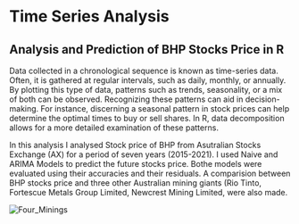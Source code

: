 # Time Series Analysis

## Analysis and Prediction of BHP Stocks Price in R

Data collected in a chronological sequence is known as time-series data. Often, it is gathered at regular intervals, such as daily, monthly, or annually. By plotting this type of data, patterns such as trends, seasonality, or a mix of both can be observed. Recognizing these patterns can aid in decision-making. For instance, discerning a seasonal pattern in stock prices can help determine the optimal times to buy or sell shares. In R, data decomposition allows for a more detailed examination of these patterns.

In this analysis I analysed Stock price of BHP from Asutralian Stocks Exchange (AX) for a period of seven years (2015-2021).
I used Naive and ARIMA Models to predict the future stocks price. Bothe models were evaluated using their accuracies and their residuals. A comparision between BHP stocks price and three other Australian mining giants (Rio Tinto, Fortescue Metals Group Limited, Newcrest Mining Limited, were also made.


![Four_Minings](https://user-images.githubusercontent.com/87706830/234238595-616b28eb-ff5f-43cc-a5c0-8e19f380b2a1.png)
